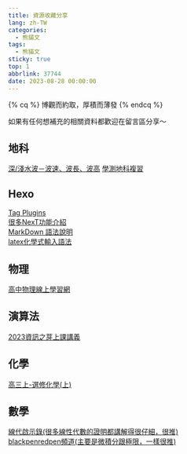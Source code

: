 ```yaml
---
title: 資源收藏分享
lang: zh-TW
categories:
  - 熊貓文
tags:
  - 熊貓文
sticky: true
top: 1
abbrlink: 37744
date: 2023-08-28 00:00:00
---
```

{% cq %}
博觀而約取，厚積而薄發
{% endcq %}
<!--more-->

如果有任何想補充的相關資料都歡迎在留言區分享～

## 地科

[深/淺水波－波速、波長、波高](https://www.facebook.com/tnfshEarthScience/photos/a.1159604564115259/2297107093698328/?type=3)
[學測地科複習](https://www.youtube.com/playlist?list=PLKJhYfqCgNXj8TMC2tVPVKn0A9vWf1q_m)

## Hexo

[Tag Plugins](https://hexo.io/zh-tw/docs/tag-plugins.html)  
[很多NexT功能介紹](https://zenreal.github.io/posts/44730)  
[MarkDown 語法說明](https://markdown.tw)  
[latex化學式輸入語法](https://mhchem.github.io/MathJax-mhchem/)  

## 物理

[高中物理線上學習網](https://sites.google.com/site/phyelearning/)  

## 演算法

[2023資訊之芽上課講義](https://www.csie.ntu.edu.tw/~sprout/algo2023/)  

## 化學

[高三上-選修化學(上)](https://youtube.com/playlist?list=PL1YnMgoqiBEp7ghBLlSR2w6jALPWOskMp&si=bHLHpyVBciilqvOw)  

## 數學

[線代啟示錄(很多線性代數的證明都講解得很仔細，很推)](https://ccjou.wordpress.com)  
[blackpenredpen頻道(主要是微積分跟極限，一樣很推)](https://www.youtube.com/@blackpenredpen/playlists)  
